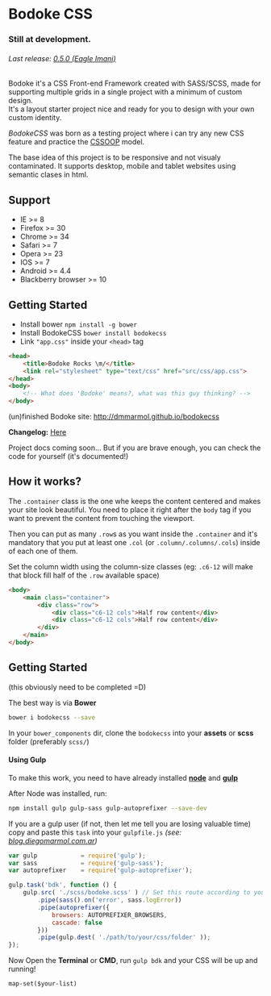 Bodoke CSS
==========

### Still at development.
###### Last release: [0.5.0 (Eagle Imani)](https://github.com/dmmarmol/bodokecss/releases/tag/0.5.0)


Bodoke it's a CSS Front-end Framework created with SASS/SCSS, made for supporting multiple grids in a single project with a minimum of custom design.  
It's a layout starter project nice and ready for you to design with your own custom identity.

*BodokeCSS* was born as a testing project where i can try any new CSS feature and practice the [CSSOOP](https://www.smashingmagazine.com/2011/12/an-introduction-to-object-oriented-css-oocss/) model.

The base idea of this project is to be responsive and not visualy contaminated. 
It supports desktop, mobile and tablet websites using semantic clases in html.

## Support
* IE >= 8
* Firefox >= 30
* Chrome >= 34
* Safari >= 7
* Opera >= 23
* IOS >= 7
* Android >= 4.4
* Blackberry browser >= 10


## Getting Started

* Install bower `npm install -g bower`
* Install BodokeCSS `bower install bodokecss`
* Link `"app.css"` inside your `<head>` tag


``` html
<head>
	<title>Bodoke Rocks \m/</title>
	<link rel="stylesheet" type="text/css" href="src/css/app.css"> 
</head>
<body>
	<!-- What does 'Bodoke' means?, what was this guy thinking? -->
</body>
```


(un)finished Bodoke site: http://dmmarmol.github.io/bodokecss

**Changelog:** [Here](https://github.com/dmmarmol/bodokecss/blob/master/CHANGELOG.MD)

Project docs coming soon... But if you are brave enough, you can check the code for yourself (it's documented!)


## How it works?

The `.container` class is the one whe keeps the content centered and makes your site look beautiful. You need to place it right after the `body` tag if you want to prevent the content from touching the viewport.

Then you can put as many `.row`s as you want inside the `.container` and it's mandatory that you put at least one `.col` (or `.column/.columns/.cols`) inside of each one of them.

Set the column width using the column-size classes (eg: `.c6-12` will make that block fill half of the `.row` available space)
``` html
<body>
	<main class="container">
		<div class="row">
			<div class="c6-12 cols">Half row content</div>
			<div class="c6-12 cols">Half row content</div>
		</div>
	</main>
</body>
```

## Getting Started
(this obviously need to be completed =D)

The best way is via **Bower**
```sh
bower i bodokecss --save
```
In your `bower_components` dir, clone the `bodokecss` into your **assets** or **scss** folder (preferably `scss/`)

#### Using Gulp

To make this work, you need to have already installed **[node](http://blog.diegomarmol.com.ar/getting-started-with-node-js-and-gulp-js/)** and **[gulp](http://blog.diegomarmol.com.ar/getting-started-with-node-js-and-gulp-js/)**

After Node was installed, run:
```sh
npm install gulp gulp-sass gulp-autoprefixer --save-dev
```

If you are a gulp user (if not, then let me tell you are losing valuable time) copy and paste this `task` into your `gulpfile.js` *(see: [blog.diegomarmol.com.ar](http://blog.diegomarmol.com.ar/getting-started-with-node-js-and-gulp-js/))*
```js
var gulp 			= require('gulp');
var sass 			= require('gulp-sass');
var autoprefixer 	= require('gulp-autoprefixer');

gulp.task('bdk', function () {
    gulp.src( './scss/bodoke.scss' ) // Set this route according to your project
		.pipe(sass().on('error', sass.logError))
		.pipe(autoprefixer({
            browsers: AUTOPREFIXER_BROWSERS,
            cascade: false
        }))
		.pipe(gulp.dest( './path/to/your/css/folder' ));
});
```

Now Open the **Terminal** or **CMD**, run `gulp bdk` and your CSS will be up and running!


``map-set($your-list)``
